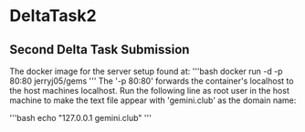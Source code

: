 # DeltaTask2
## Second Delta Task Submission 

The docker image for the server setup found at:
'''bash
docker run -d -p 80:80 jerryj05/gems
'''
The '-p 80:80' forwards the container's localhost to the host machines localhost. Run the following line as root user in the host machine to make the text file appear with 'gemini.club' as the domain name:

'''bash
echo "127.0.0.1 gemini.club"
'''

